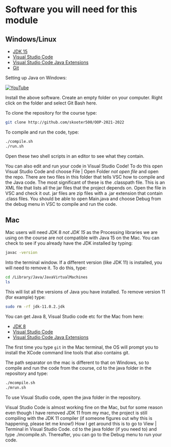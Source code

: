 # Software you will need for this module

## Windows/Linux

- [JDK 15](https://www.oracle.com/ie/java/technologies/javase-downloads.html)
- [Visual Studio Code](https://code.visualstudio.com/)
- [Visual Studio Code Java Extensions](https://code.visualstudio.com/docs/languages/java)
- [Git](https://git-scm.com/download/)

Setting up Java on Windows:

[![YouTube](http://img.youtube.com/vi/WXftKFCtPrQ/0.jpg)](https://www.youtube.com/watch?v=WXftKFCtPrQ)


Install the above software. Create an empty folder on your computer. Right click on the folder and select Git Bash here.

To clone the repository for the course type:

```bash
git clone http://github.com/skooter500/OOP-2021-2022
```

To compile and run the code, type:

```bash
./compile.sh
./run.sh
```

Open these two shell scripts in an editor to see what they contain.

You can also edit and run your code in Visual Studio Code! To do this open Visual Studio Code and choose File | Open Folder *not open file* and open the repo. There are two files in this folder that tells VSC how to compile and the Java code. The most significant of these is the .classpath file. This is an XML file that lists all the jar files that the project depends on. Open the file in VSC and check it out.  jar files are zip files with a .jar extension that contain .class files. You should be able to open Main.java and choose Debug from the debug menu in VSC to compile and run the code.

## Mac

Mac users will need JDK 8 *not JDK 15* as the Processing libraries we are using on the course are not compatible with Java 15 on the Mac. You can check to see if you already have the JDK installed by typing:

```bash
javac -version
```
Into the terminal window. If a different version (like JDK 11) is installed, you will need to remove it. To do this, type:

```bash
cd /Library/Java/JavaVirtualMachines
ls
```

This will list all the versions of Java you have installed. To remove version 11 (for example) type:

```bash
sudo rm -rf jdk-11.0.2.jdk
```

You can get Java 8, Visual Studio code etc for the Mac from here:

- [JDK 8](https://www.oracle.com/technetwork/java/javase/downloads/jdk8-downloads-2133151.html)
- [Visual Studio Code](https://code.visualstudio.com/)
- [Visual Studio Code Java Extensions](https://code.visualstudio.com/docs/languages/java)

The first time you type ```git``` in the Mac terminal, the OS will prompt you to install the XCode command line tools that also contains git.

The path separator on the mac is different to that on Windows, so to compile and run the code from the course, cd to the java folder in the repository and type:

```bash
./mcompile.sh
./mrun.sh
```

To use Visual Studio code, open the java folder in the repository. 

Visual Studio Code is almost working fine on the Mac, but for some reason even though I have removed JDK 11 from my mac, the project is still compiling with the JDK 11 compiler (if someone figures out why this is happening, please let me know!) How I get around this is to go to View | Terminal in Visual Studio Code. cd to the java folder (if you need to) and type ./mcompile.sh. Thereafter, you can go to the Debug menu to run your code.
